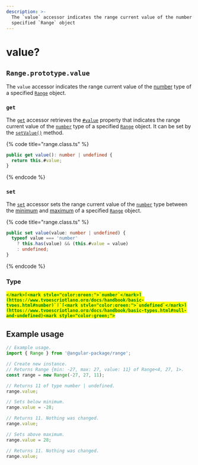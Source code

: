 ```yaml
---
description: >-
  The `value` accessor indicates the range current value of the number type of a
  specified `Range` object
---
```


# value?

## `Range.prototype.value`

The `value` accessor indicates the range current value of the [number](https://developer.mozilla.org/en-US/docs/Web/JavaScript/Reference/Global\_Objects/Number) type of a specified [`Range`](broken-reference) object.

### `get`

The [`get`](https://developer.mozilla.org/en-US/docs/Web/JavaScript/Reference/Functions/get) accessor retrieves the [`#value`](../properties/value.md#value) property that indicates the range current value of the [`number`](https://developer.mozilla.org/en-US/docs/Web/JavaScript/Reference/Global\_Objects/Number) type of a specified [`Range`](broken-reference) object. It can be set by the [`setValue()`](../methods/setvalue.md) method.

{% code title="range.class.ts" %}
```typescript
public get value(): number | undefined {
  return this.#value;
}
```
{% endcode %}

### `set`

The [`set`](https://developer.mozilla.org/en-US/docs/Web/JavaScript/Reference/Functions/set) accessor sets the range current value of the [`number`](https://developer.mozilla.org/en-US/docs/Web/JavaScript/Reference/Global\_Objects/Number) type between the [minimum](../properties/min.md) and [maximum](../properties/max.md) of a specified [`Range`](broken-reference) object.

{% code title="range.class.ts" %}
```typescript
public set value(value: number | undefined) {
  typeof value === 'number'
    ? this.has(value) && (this.#value = value)
    : undefined;
}
```
{% endcode %}

### Type

#### <mark style="color:green;">``</mark>[<mark style="color:green;">`number`</mark>](https://www.typescriptlang.org/docs/handbook/basic-types.html#number)`|`[<mark style="color:green;">`undefined`</mark>](https://www.typescriptlang.org/docs/handbook/basic-types.html#null-and-undefined)<mark style="color:green;">``</mark>

## Example usage

```typescript
// Example usage.
import { Range } from '@angular-package/range';

// Create new instance.
// Returns Range {min: -27, max: 27, value: 11} of Range<4, 27, 1>.
const range = new Range(-27, 27, 11);

// Returns 11 of type number | undefined.
range.value;

// Sets below minimum.
range.value = -28;

// Returns 11. Nothing was changed.
range.value;

// Sets above maximum.
range.value = 28;

// Returns 11. Nothing was changed.
range.value;
```
